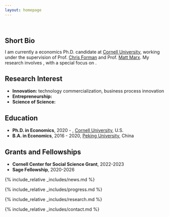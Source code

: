 ```yaml
---
layout: homepage
---
```


<h1 id="about-me"></h1>

<h2 style="margin: 60px 0px 10px;">Short Bio</h2>

I am currently a economics Ph.D. candidate at [Cornell University](https://www.cornell.edu/), working under the supervision of Prof. [Chris Forman](https://dyson.cornell.edu/faculty-research/faculty/cmf257/) and Prof. [Matt Marx](https://business.cornell.edu/faculty-research/faculty/mtm83/). My research involves , with a special focus on .

## Research Interest

- **Innovation:** technology commercialization, business process innovation
- **Entrepreneurship:** 
- **Science of Science:** 

## Education
- **Ph.D. in Economics**, 2020 - , [Cornell University](https://www.cornell.edu/), U.S.
- **B.A. in Economics**, 2016 - 2020, [Peking University](https://english.pku.edu.cn/), China

## Grants and Fellowships
- **Cornell Center for Social Science Grant**, 2022-2023
- **Sage Fellowship**, 2020-2026

{% include_relative _includes/news.md %}

{% include_relative _includes/progress.md %}

{% include_relative _includes/research.md %}

{% include_relative _includes/contact.md %}

